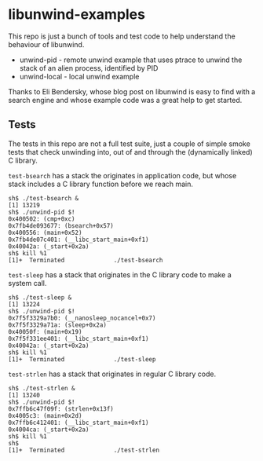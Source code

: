 libunwind-examples
==================

This repo is just a bunch of tools and test code to help understand
the behaviour of libunwind.

 * unwind-pid - remote unwind example that uses ptrace to unwind the
   stack of an alien process, identified by PID
 * unwind-local - local unwind example

Thanks to Eli Bendersky, whose blog post on libunwind is easy to find
with a search engine and whose example code was a great help to get
started.

Tests
-----

The tests in this repo are not a full test suite, just a couple of
simple smoke tests that check unwinding into, out of and through the
(dynamically linked) C library.

`test-bsearch` has a stack the originates in application code, but whose
stack includes a C library function before we reach main.

    sh$ ./test-bsearch &
    [1] 13219
    sh$ ./unwind-pid $!
    0x400502: (cmp+0xc)
    0x7fb4de093677: (bsearch+0x57)
    0x400556: (main+0x52)
    0x7fb4de07c401: (__libc_start_main+0xf1)
    0x40042a: (_start+0x2a)
    sh$ kill %1
    [1]+  Terminated              ./test-bsearch
    
`test-sleep` has a stack that originates in the C library code to make
a system call.
    
    sh$ ./test-sleep &
    [1] 13224
    sh$ ./unwind-pid $!
    0x7f5f3329a7b0: (__nanosleep_nocancel+0x7)
    0x7f5f3329a71a: (sleep+0x2a)
    0x40050f: (main+0x19)
    0x7f5f331ee401: (__libc_start_main+0xf1)
    0x40042a: (_start+0x2a)
    sh$ kill %1
    [1]+  Terminated              ./test-sleep

`test-strlen` has a stack that originates in regular C library code.

    sh$ ./test-strlen &
    [1] 13240
    sh$ ./unwind-pid $!
    0x7ffb6c47f09f: (strlen+0x13f)
    0x4005c3: (main+0x2d)
    0x7ffb6c412401: (__libc_start_main+0xf1)
    0x4004ca: (_start+0x2a)
    sh$ kill %1
    sh$ 
    [1]+  Terminated              ./test-strlen

